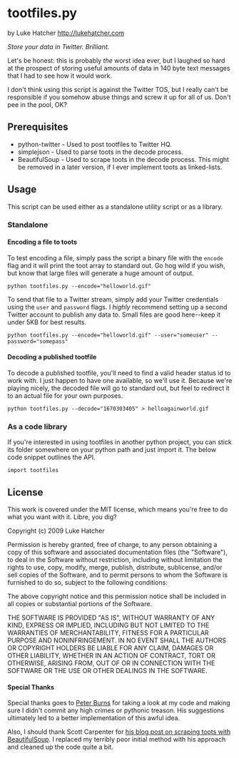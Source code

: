 # tootfiles.py
by Luke Hatcher 
<http://lukehatcher.com>

*Store your data in Twitter. Brilliant.*

Let's be honest: this is probably _the_ worst idea ever, but I laughed so hard
at the prospect of storing useful amounts of data in 140 byte text messages
that I had to see how it would work.

I don't think using this script is against the Twitter TOS, but I really can't be responsible if you somehow abuse things and screw it up for all of us. Don't pee in the pool, OK?

## Prerequisites

* python-twitter - Used to post tootfiles to Twitter HQ.
* simplejson - Used to parse toots in the decode process.
* BeautifulSoup - Used to scrape toots in the decode process. This might be removed in a later version, if I ever implement toots as linked-lists.

## Usage

This script can be used either as a standalone utility script or as a library.

### Standalone

#### Encoding a file to toots

To test encoding a file, simply pass the script a binary file with the `encode` flag and it will print the toot array to standard out. Go hog wild if you wish, but know that large files will generate a huge amount of output.

    python tootfiles.py --encode="helloworld.gif"

To send that file to a Twitter stream, simply add your Twitter credentials using the `user` and `password` flags. I *highly* recommend setting up a second Twitter account to publish any data to. Small files are good here--keep it under 5KB for best results.

    python tootfiles.py --encode="helloworld.gif" --user="someuser" --password="somepass"

#### Decoding a published tootfile

To decode a published tootfile, you'll need to find a valid header status id to work with. I just happen to have one available, so we'll use it. Because we're playing nicely, the decoded file will go to standard out, but feel to redirect it to an actual file for your own purposes.

    python tootfiles.py --decode="1670303405" > helloagainworld.gif
 
### As a code library

If you're interested in using tootfiles in another python project, you can stick its folder somewhere on your python path and just import it. The below code snippet outlines the API.

    import tootfiles


## License

This work is covered under the MIT license, which means you're free to do what you want with it. Libre, you dig?

Copyright (c) 2009 Luke Hatcher

Permission is hereby granted, free of charge, to any person obtaining a copy
of this software and associated documentation files (the "Software"), to deal
in the Software without restriction, including without limitation the rights
to use, copy, modify, merge, publish, distribute, sublicense, and/or sell
copies of the Software, and to permit persons to whom the Software is
furnished to do so, subject to the following conditions:

The above copyright notice and this permission notice shall be included in
all copies or substantial portions of the Software.

THE SOFTWARE IS PROVIDED "AS IS", WITHOUT WARRANTY OF ANY KIND, EXPRESS OR
IMPLIED, INCLUDING BUT NOT LIMITED TO THE WARRANTIES OF MERCHANTABILITY,
FITNESS FOR A PARTICULAR PURPOSE AND NONINFRINGEMENT. IN NO EVENT SHALL THE
AUTHORS OR COPYRIGHT HOLDERS BE LIABLE FOR ANY CLAIM, DAMAGES OR OTHER
LIABILITY, WHETHER IN AN ACTION OF CONTRACT, TORT OR OTHERWISE, ARISING FROM,
OUT OF OR IN CONNECTION WITH THE SOFTWARE OR THE USE OR OTHER DEALINGS IN
THE SOFTWARE.

#### Special Thanks
Special thanks goes to [Peter Burns](http://twitter.com/rictic) for taking a look at my code and making sure I didn't commit any high crimes or pythonic treason. His suggestions ultimately led to a better implementation of this awful idea.

Also, I should thank Scott Carpenter for [his blog post on scraping toots with BeautifulSoup](http://www.movingtofreedom.org/2009/03/18/python-script-for-backing-up-twitter-statuses/). I replaced my terribly poor initial method with his approach and cleaned up the code quite a bit.